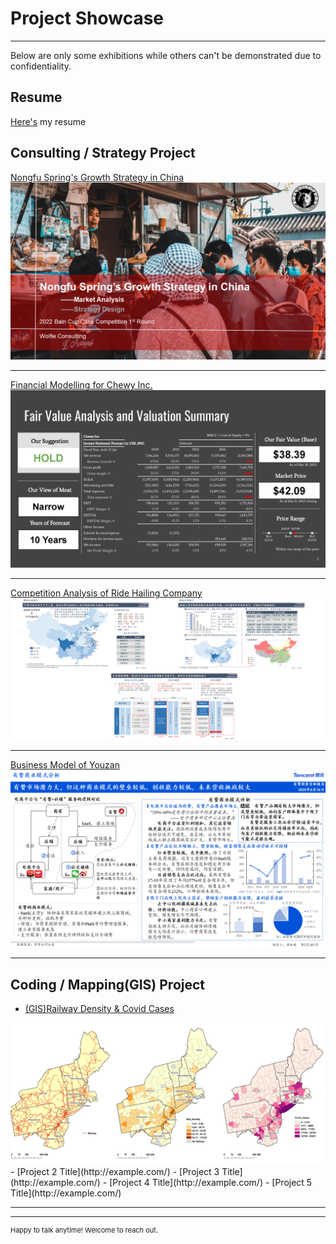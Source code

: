 # Project Showcase

---
<p style="font-size:14px">Below are only some exhibitions while others can't be demonstrated due to confidentiality.</p>

## Resume

<p style="font-size:14px"><a href="https://github.com/brante004/brante004.github.io/blob/e558db012beb9886712455beee009a745f9bb76d/pdf/resume.pdf">Here's</a> my resume</p>

## Consulting / Strategy Project

[Nongfu Spring's Growth Strategy in China](/pdf/bain.pdf)
<img src="images/consulting/bain.png?raw=true"/>

---
[Financial Modelling for Chewy Inc.](/pdf/chewy.pdf)
<img src="images/consulting/chewy.png?raw=true"/>

---
[Competition Analysis of Ride Hailing Company](/pdf/rh.pdf)
<img src="images/consulting/rh.png?raw=true"/>

---
[Business Model of Youzan](/pdf/yz.pdf)
<img src="images/consulting/yz.png?raw=true"/>

---
## Coding / Mapping(GIS) Project

- [(GIS)Railway Density & Covid Cases](http://example.com/)
<img src="images/Coding/gis.png?raw=true"/>
- [Project 2 Title](http://example.com/)
- [Project 3 Title](http://example.com/)
- [Project 4 Title](http://example.com/)
- [Project 5 Title](http://example.com/)

---




---
<p style="font-size:11px">Happy to talk anytime! Welcome to reach out.</p>
<!-- Remove above link if you don't want to attibute -->
